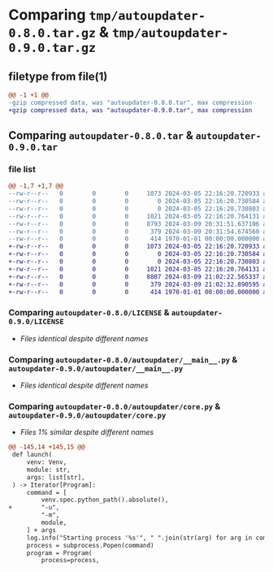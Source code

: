 # Comparing `tmp/autoupdater-0.8.0.tar.gz` & `tmp/autoupdater-0.9.0.tar.gz`

## filetype from file(1)

```diff
@@ -1 +1 @@
-gzip compressed data, was "autoupdater-0.8.0.tar", max compression
+gzip compressed data, was "autoupdater-0.9.0.tar", max compression
```

## Comparing `autoupdater-0.8.0.tar` & `autoupdater-0.9.0.tar`

### file list

```diff
@@ -1,7 +1,7 @@
--rw-r--r--   0        0        0     1073 2024-03-05 22:16:20.720933 autoupdater-0.8.0/LICENSE
--rw-r--r--   0        0        0        0 2024-03-05 22:16:20.730584 autoupdater-0.8.0/README.md
--rw-r--r--   0        0        0        0 2024-03-05 22:16:20.730803 autoupdater-0.8.0/autoupdater/__init__.py
--rw-r--r--   0        0        0     1021 2024-03-05 22:16:20.764131 autoupdater-0.8.0/autoupdater/__main__.py
--rw-r--r--   0        0        0     8793 2024-03-09 20:31:51.637106 autoupdater-0.8.0/autoupdater/core.py
--rw-r--r--   0        0        0      379 2024-03-09 20:31:54.674560 autoupdater-0.8.0/pyproject.toml
--rw-r--r--   0        0        0      414 1970-01-01 00:00:00.000000 autoupdater-0.8.0/PKG-INFO
+-rw-r--r--   0        0        0     1073 2024-03-05 22:16:20.720933 autoupdater-0.9.0/LICENSE
+-rw-r--r--   0        0        0        0 2024-03-05 22:16:20.730584 autoupdater-0.9.0/README.md
+-rw-r--r--   0        0        0        0 2024-03-05 22:16:20.730803 autoupdater-0.9.0/autoupdater/__init__.py
+-rw-r--r--   0        0        0     1021 2024-03-05 22:16:20.764131 autoupdater-0.9.0/autoupdater/__main__.py
+-rw-r--r--   0        0        0     8807 2024-03-09 21:02:22.565337 autoupdater-0.9.0/autoupdater/core.py
+-rw-r--r--   0        0        0      379 2024-03-09 21:02:32.890595 autoupdater-0.9.0/pyproject.toml
+-rw-r--r--   0        0        0      414 1970-01-01 00:00:00.000000 autoupdater-0.9.0/PKG-INFO
```

### Comparing `autoupdater-0.8.0/LICENSE` & `autoupdater-0.9.0/LICENSE`

 * *Files identical despite different names*

### Comparing `autoupdater-0.8.0/autoupdater/__main__.py` & `autoupdater-0.9.0/autoupdater/__main__.py`

 * *Files identical despite different names*

### Comparing `autoupdater-0.8.0/autoupdater/core.py` & `autoupdater-0.9.0/autoupdater/core.py`

 * *Files 1% similar despite different names*

```diff
@@ -145,14 +145,15 @@
 def launch(
     venv: Venv,
     module: str,
     args: list[str],
 ) -> Iterator[Program]:
     command = [
         venv.spec.python_path().absolute(),
+        "-u",
         "-m",
         module,
     ] + args
     log.info("Starting process '%s'", " ".join(str(arg) for arg in command))
     process = subprocess.Popen(command)
     program = Program(
         process=process,
```

